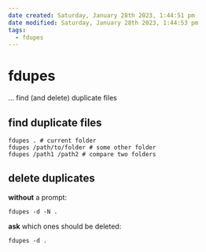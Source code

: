 ```yaml
---
date created: Saturday, January 28th 2023, 1:44:51 pm
date modified: Saturday, January 28th 2023, 1:44:53 pm
tags: 
  - fdupes
---
```


# fdupes

... find (and delete) duplicate files

## find duplicate files

```shell
fdupes . # current folder
fdupes /path/to/folder # some other folder
fdupes /path1 /path2 # compare two folders
```

## delete duplicates

**without** a prompt:

```shell
fdupes -d -N .
```

**ask** which ones should be deleted:

```shell
fdupes -d .
```